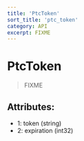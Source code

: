 ```yaml
---
title: 'PtcToken'
sort_title: 'ptc_token'
category: API
excerpt: FIXME
---
```


# PtcToken

> FIXME

## Attributes:

- 1: token (string)
- 2: expiration (int32)
